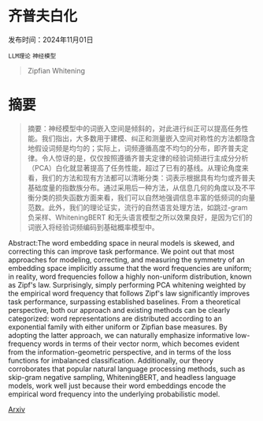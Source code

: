 # 齐普夫白化

发布时间：2024年11月01日

`LLM理论` `神经模型`

> Zipfian Whitening

# 摘要

> 摘要：神经模型中的词嵌入空间是倾斜的，对此进行纠正可以提高任务性能。我们指出，大多数用于建模、纠正和测量嵌入空间对称性的方法都隐含地假设词频是均匀的；实际上，词频遵循高度不均匀的分布，即齐普夫定律。令人惊讶的是，仅仅按照遵循齐普夫定律的经验词频进行主成分分析（PCA）白化就显著提高了任务性能，超过了已有的基线。从理论角度来看，我们的方法和现有方法都可以清晰分类：词表示根据具有均匀或齐普夫基础度量的指数族分布。通过采用后一种方法，从信息几何的角度以及不平衡分类的损失函数方面来看，我们可以自然地强调信息丰富的低频词的向量范数。此外，我们的理论证实，流行的自然语言处理方法，如跳过-gram 负采样、WhiteningBERT 和无头语言模型之所以效果良好，是因为它们的词嵌入将经验词频编码到基础概率模型中。

> 
Abstract:The word embedding space in neural models is skewed, and correcting this can improve task performance. We point out that most approaches for modeling, correcting, and measuring the symmetry of an embedding space implicitly assume that the word frequencies are uniform; in reality, word frequencies follow a highly non-uniform distribution, known as Zipf's law. Surprisingly, simply performing PCA whitening weighted by the empirical word frequency that follows Zipf's law significantly improves task performance, surpassing established baselines. From a theoretical perspective, both our approach and existing methods can be clearly categorized: word representations are distributed according to an exponential family with either uniform or Zipfian base measures. By adopting the latter approach, we can naturally emphasize informative low-frequency words in terms of their vector norm, which becomes evident from the information-geometric perspective, and in terms of the loss functions for imbalanced classification. Additionally, our theory corroborates that popular natural language processing methods, such as skip-gram negative sampling, WhiteningBERT, and headless language models, work well just because their word embeddings encode the empirical word frequency into the underlying probabilistic model.
    

[Arxiv](https://arxiv.org/pdf/2411.00680)